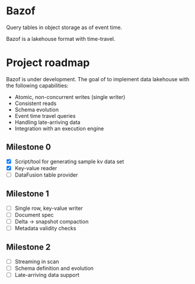 # Bazof

Query tables in object storage as of event time.

Bazof is a lakehouse format with time-travel. 

# Project roadmap

Bazof is under development. The goal of to implement data lakehouse with the following capabilities:

* Atomic, non-concurrent writes (single writer)
* Consistent reads
* Schema evolution
* Event time travel queries 
* Handling late-arriving data
* Integration with an execution engine

## Milestone 0

- [x] Script/tool for generating sample kv data set
- [x] Key-value reader
- [ ] DataFusion table provider

## Milestone 1

 - [ ] Single row, key-value writer
 - [ ] Document spec
 - [ ] Delta -> snapshot compaction
 - [ ] Metadata validity checks

## Milestone 2
- [ ] Streaming in scan
- [ ] Schema definition and evolution
- [ ] Late-arriving data support

